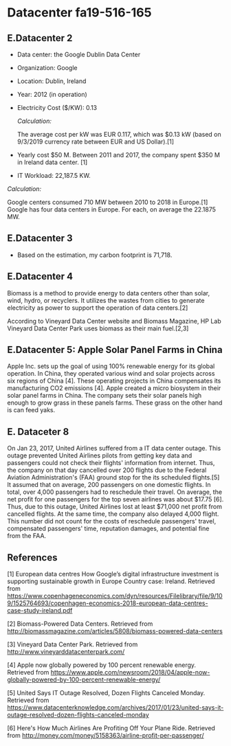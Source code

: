 # Datacenter fa19-516-165

## E.Datacenter 2

* Data center: the Google Dublin Data Center
* Organization: Google
* Location: Dublin, Ireland
* Year: 2012 (in operation)
* Electricity Cost ($/KW): 0.13

  *Calculation:*

  The average cost per kW was EUR 0.117, which was $0.13 kW (based on 9/3/2019
  currency rate between EUR and US Dollar).[1]

* Yearly cost $50 M. Between 2011 and 2017, the company spent $350 M in Ireland
data center. [1]

* IT Workload: 22,187.5 KW.

 *Calculation:*

  Google centers consumed 710 MW between 2010 to 2018 in Europe.[1] Google has four data
  centers in Europe. For each, on average the 22.1875 MW.

## E.Datacenter 3

* Based on the estimation, my carbon footprint is 71,718.

## E.Datacenter 4

Biomass is a method to provide energy to data centers other than solar, wind,
hydro, or recyclers. It utilizes the wastes from cities to generate electricity
as power to support the operation of data centers.[2]

According to Vineyard Data Center website and Biomass Magazine, HP Lab Vineyard
Data Center Park uses biomass as their main fuel.[2,3]

## E.Datacenter 5: Apple Solar Panel Farms in China

Apple Inc. sets up the goal of using 100% renewable energy for its global
operation. In China, they operated various wind and solar projects across six regions
of China [4]. These operating projects in China compensates its manufacturing
CO2 emissions [4]. Apple created a micro biosystem in their solar panel farms in
China. The company sets their solar panels high enough to grow grass in these panels
farms. These grass on the other hand is can feed yaks.

## E. Dataceter 8

On Jan 23, 2017, United Airlines suffered from a IT data center outage. This
outage prevented United Airlines pilots from getting key data and passengers
could not check their flights' information from internet. Thus, the company on
that day cancelled over 200 flights due to the Federal Aviation Administration's (FAA)
ground stop for the its scheduled flights.[5] It assumed
that on average, 200 passengers on one domestic flights. In total, over 4,000
passengers had to reschedule their travel. On average, the net profit for one passengers
for the top seven airlines was about $17.75 [6]. Thus, due to this outage, United
Airlines lost at least $71,000 net profit from cancelled flights. At the same
time, the company also delayed 4,000 flight. This number did not count for the
costs of reschedule passengers' travel, compensated passengers' time, reputation
damages, and potential fine from the FAA.


## References

[1] European data centres How Google’s digital infrastructure investment is
supporting sustainable growth in Europe Country case: Ireland. Retrieved from
<https://www.copenhageneconomics.com/dyn/resources/Filelibrary/file/9/109/1525764693/copenhagen-economics-2018-european-data-centres-case-study-ireland.pdf>

[2] Biomass-Powered Data Centers. Retrieved from <http://biomassmagazine.com/articles/5808/biomass-powered-data-centers>

[3] Vineyard Data Center Park. Retrieved from <http://www.vineyarddatacenterpark.com/>

[4] Apple now globally powered by 100 percent renewable energy. Retrieved from <https://www.apple.com/newsroom/2018/04/apple-now-globally-powered-by-100-percent-renewable-energy/>

[5] United Says IT Outage Resolved, Dozen Flights Canceled Monday. Retrieved from <https://www.datacenterknowledge.com/archives/2017/01/23/united-says-it-outage-resolved-dozen-flights-canceled-monday>

[6] Here's How Much Airlines Are Profiting Off Your Plane Ride. Retrieved from <http://money.com/money/5158363/airline-profit-per-passenger/>
